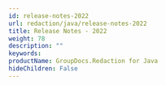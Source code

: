 ```yaml
---
id: release-notes-2022
url: redaction/java/release-notes-2022
title: Release Notes - 2022
weight: 78
description: ""
keywords: 
productName: GroupDocs.Redaction for Java
hideChildren: False
---
```

